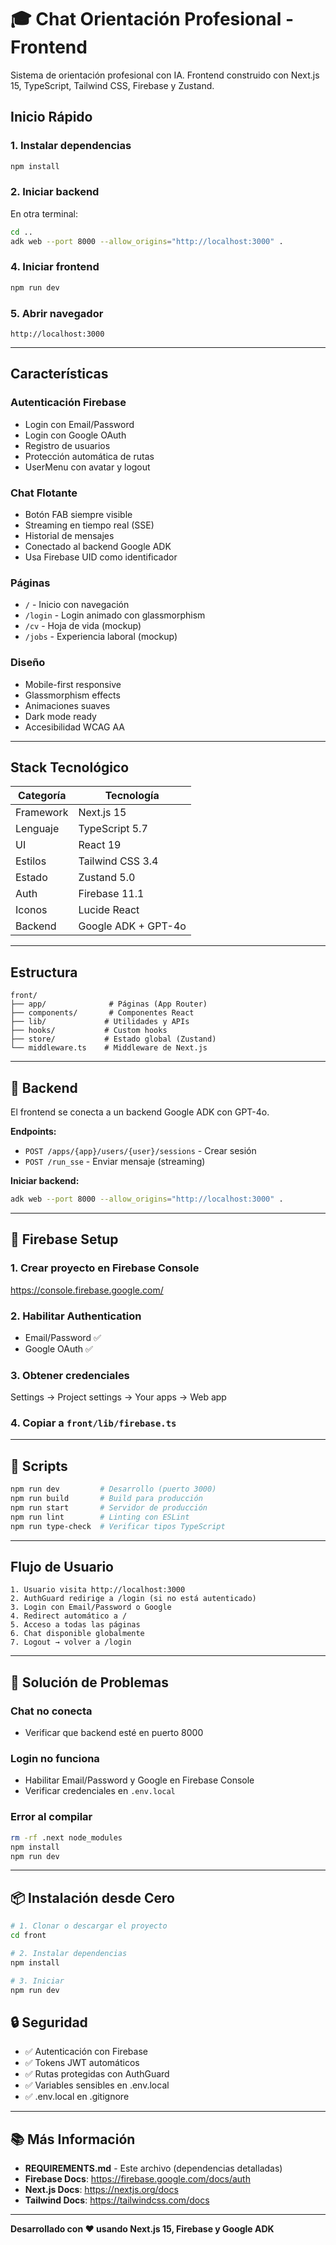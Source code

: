 # 🎓 Chat Orientación Profesional - Frontend

Sistema de orientación profesional con IA. Frontend construido con Next.js 15, TypeScript, Tailwind CSS, Firebase y Zustand.

## Inicio Rápido

### 1. Instalar dependencias
```bash
npm install
```

### 2. Iniciar backend
En otra terminal:
```bash
cd ..
adk web --port 8000 --allow_origins="http://localhost:3000" .
```

### 4. Iniciar frontend
```bash
npm run dev
```

### 5. Abrir navegador
```
http://localhost:3000
```

---

## Características

###  **Autenticación Firebase**
- Login con Email/Password
- Login con Google OAuth
- Registro de usuarios
- Protección automática de rutas
- UserMenu con avatar y logout

###  **Chat Flotante**
- Botón FAB siempre visible
- Streaming en tiempo real (SSE)
- Historial de mensajes
- Conectado al backend Google ADK
- Usa Firebase UID como identificador

###  **Páginas**
- `/` - Inicio con navegación
- `/login` - Login animado con glassmorphism
- `/cv` - Hoja de vida (mockup)
- `/jobs` - Experiencia laboral (mockup)

###  **Diseño**
- Mobile-first responsive
- Glassmorphism effects
- Animaciones suaves
- Dark mode ready
- Accesibilidad WCAG AA

---

##  Stack Tecnológico

| Categoría | Tecnología |
|-----------|------------|
| Framework | Next.js 15 |
| Lenguaje | TypeScript 5.7 |
| UI | React 19 |
| Estilos | Tailwind CSS 3.4 |
| Estado | Zustand 5.0 |
| Auth | Firebase 11.1 |
| Iconos | Lucide React |
| Backend | Google ADK + GPT-4o |

---

##  Estructura

```
front/
├── app/              # Páginas (App Router)
├── components/       # Componentes React
├── lib/             # Utilidades y APIs
├── hooks/           # Custom hooks
├── store/           # Estado global (Zustand)
└── middleware.ts    # Middleware de Next.js
```

---

## 🔌 Backend

El frontend se conecta a un backend Google ADK con GPT-4o.

**Endpoints:**
- `POST /apps/{app}/users/{user}/sessions` - Crear sesión
- `POST /run_sse` - Enviar mensaje (streaming)

**Iniciar backend:**
```bash
adk web --port 8000 --allow_origins="http://localhost:3000" .
```

---

## 🔑 Firebase Setup

### 1. Crear proyecto en Firebase Console
https://console.firebase.google.com/

### 2. Habilitar Authentication
- Email/Password ✅
- Google OAuth ✅

### 3. Obtener credenciales
Settings → Project settings → Your apps → Web app

### 4. Copiar a `front/lib/firebase.ts`

---

## 📝 Scripts

```bash
npm run dev         # Desarrollo (puerto 3000)
npm run build       # Build para producción
npm run start       # Servidor de producción
npm run lint        # Linting con ESLint
npm run type-check  # Verificar tipos TypeScript
```

---

##  Flujo de Usuario

```
1. Usuario visita http://localhost:3000
2. AuthGuard redirige a /login (si no está autenticado)
3. Login con Email/Password o Google
4. Redirect automático a /
5. Acceso a todas las páginas
6. Chat disponible globalmente
7. Logout → volver a /login
```

---

## 🐛 Solución de Problemas

### Chat no conecta
- Verificar que backend esté en puerto 8000

### Login no funciona
- Habilitar Email/Password y Google en Firebase Console
- Verificar credenciales en `.env.local`

### Error al compilar
```bash
rm -rf .next node_modules
npm install
npm run dev
```

---

## 📦 Instalación desde Cero

```bash
# 1. Clonar o descargar el proyecto
cd front

# 2. Instalar dependencias
npm install

# 3. Iniciar
npm run dev
```

## 🔒 Seguridad

- ✅ Autenticación con Firebase
- ✅ Tokens JWT automáticos
- ✅ Rutas protegidas con AuthGuard
- ✅ Variables sensibles en .env.local
- ✅ .env.local en .gitignore

---

## 📚 Más Información

- **REQUIREMENTS.md** - Este archivo (dependencias detalladas)
- **Firebase Docs**: https://firebase.google.com/docs/auth
- **Next.js Docs**: https://nextjs.org/docs
- **Tailwind Docs**: https://tailwindcss.com/docs

---


**Desarrollado con ❤️ usando Next.js 15, Firebase y Google ADK**
